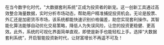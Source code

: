 在当今数字化时代，"大数据套利系统"正成为投资者的新宠。这一创新工具通过高效整合海量数据，实时分析市场动态，帮助用户精准捕捉投资机会。无论是股票、外汇还是加密货币市场，该系统都能快速识别价格偏差，助您实现套利操作。其智能化算法能够自动优化交易策略，降低人为失误风险，让您的投资更稳健、更高效。此外，系统的可视化界面简单直观，即使是新手也能轻松上手。选择“大数据套利系统”，开启智能投资新时代，让财富增长不再遥不可及！